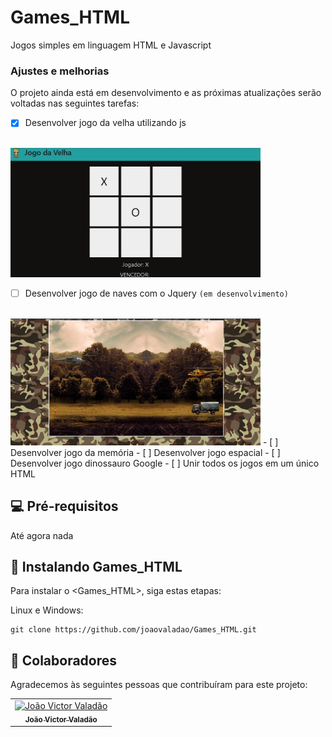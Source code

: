 # Games_HTML
Jogos simples em linguagem HTML e Javascript

### Ajustes e melhorias

O projeto ainda está em desenvolvimento e as próximas atualizações serão voltadas nas seguintes tarefas:

- [x] Desenvolver jogo da velha utilizando js
<br>
<img src="imgs/jogo_da_velha.jpg" alt="exemplo imagem" width="400px;">

- [ ] Desenvolver jogo de naves com o Jquery `(em desenvolvimento)`
<br>
<img src="imgs/jogo_nave.jpg" alt="exemplo imagem" width="400px;">
- [ ] Desenvolver jogo da memória
- [ ] Desenvolver jogo espacial
- [ ] Desenvolver jogo dinossauro Google
- [ ] Unir todos os jogos em um único HTML

## 💻 Pré-requisitos

Até agora nada

## 🚀 Instalando Games_HTML

Para instalar o <Games_HTML>, siga estas etapas:

Linux e Windows:
```
git clone https://github.com/joaovaladao/Games_HTML.git
```

## 🤝 Colaboradores

Agradecemos às seguintes pessoas que contribuíram para este projeto:

<table>
  <tr>
    <td align="center">
      <a href="#">
        <img src="https://avatars.githubusercontent.com/u/48729729?v=4" width="100px;" alt="João Victor Valadão"/><br>
        <sub>
          <b>João Victor Valadão</b>
        </sub>
      </a>
    </td>
  </tr>
</table>